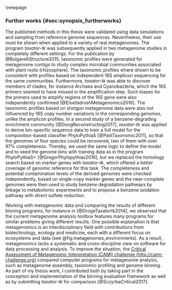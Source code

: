 \newpage

### Further works {#sec:synopsis_furtherworks}

The published methods in this thesis were validated using data simulations and sampling from reference genome sequences. Nevertheless, their use must be shown when applied to a variety of real metagenomes. The program *taxator-tk* was subsequently applied in two metagenome studies in completely different settings. For the publication by @BulgarelliStructure2015, taxonomic profiles were generated for metagenome contigs to study complex microbial communities associated with plant roots (rhizosphere). The taxonomic profiles where shown to be consistent with profiles based on independent 16S amplicon sequencing for the same communities. Furthermore, *taxator-tk* was able to discover members of clades, for instance Archaea and Cyanobacteria, which the 16S primers seemed to have missed in the amplification step. Such biases for the primers used to amplify regions of the 16S gene were also independently confirmed [@EloefadroshMetagenomics2016]. The taxonomic profiles based on shotgun metagenome data were also not influenced by 16S copy number variations in the corresponding genomes, unlike the amplicon profiles. In a second study of a benzene-degrading enrichment community [@DongReconstructing2017], *taxator-tk* was applied to derive bin-specific sequence data to train a full model for the composition-based classifier PhyloPythiaS [@PatilTaxonomic2011], so that the genomes of four species could be recovered, two of them with over 97% completeness. Thereby, we used the same logic to define the model and to seed the genome bins with training data as in the program PhyloPythiaS+ [@GregorPhylopythias2016], but we replaced the homology search based on marker genes with *taxator-tk*, which offered a better coverage of genomic reference for this task. The completeness and potential contamination levels of the derived genomes were checked independently, based on single-copy marker genes and the near-complete genomes were then used to study benzene degradation pathways by linkage to metabolomic experiments and to propose a benzene oxidation pathway with direct sulfate reduction.

Working with metagenomic data and comparing the results of different binning programs, for instance in  [@DrogeTaxatortk2014], we observed that the current metagenome analysis toolbox features many programs for similar problems giving different results. One possible explanation is that metagenomics is an interdisciplinary field with contributions from biotechnology, ecology and medicine, each with a different focus on ecosystems and data (see @fig:metagenomes_environments). As a result, metagenomics lacks a systematic and cross-discipline view on software for data processing and analysis. To improve the situation, the [Critical Assessment of Metagenomic Interpretation (CAMI) challenge (http://cami-challenge.org)](http://cami-challenge.org/) compared computer programs for metagenome analysis, such as metagenome assembly, taxonomic profiling and genome binning. As part of my thesis work, I contributed both by taking part in the conception and implementation of the binning evaluation framework as well as by submitting *taxator-tk* for comparison [@SczyrbaCritical2017].
